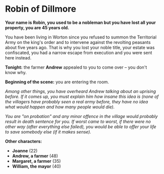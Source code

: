 # Robin of Dillmore

__Your name is Robin, you used to be a nobleman but you have lost all your property, you are 45 years old.__

You have been living in Worton since you refused to summon the Territorial Army on the king's order and to intervene against the revolting peasants about five years ago. That is why you lost your noble title, your estate was confiscated, you had a narrow escape from execution and you were sent here instead.

__Tonight:__ the farmer __Andrew__ appealed to you to come over – you don't know why.

__Beginning of the scene:__ you are entering the room.

_Among other things, you have overheard Andrew talking about an uprising before. If it comes up, you must explain him how insane this idea is (none of the villagers have probably seen a real army before, they have no idea what would happen and how many people would die)._

_You are "on probation" and any minor offence in the village would probably result in death sentence for you. If worst came to worst, if there were no other way (after everything else failed), you would be able to offer your life to save somebody else (if it makes sense)._

<!-- novy sloupec -->

__Other characters:__

- __Joanne__ (22)
- __Andrew, a farmer__ (48)
- __Margaret, a farmer__ (35)
- __William, the mayor__ (40)
